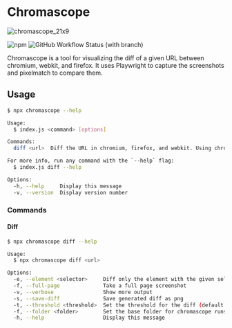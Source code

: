 # Chromascope

![chromascope_21x9](https://user-images.githubusercontent.com/468796/229309522-1e79d197-9016-4eb1-bb25-585cfbc11e8b.jpg)

![npm](https://img.shields.io/npm/v/chromascope) ![GitHub Workflow Status (with branch)](https://img.shields.io/github/actions/workflow/status/shtian/chromascope/main.yml?branch=main)

Chromascope is a tool for visualizing the diff of a given URL between chromium, webkit, and firefox. It uses Playwright to capture the screenshots and pixelmatch to compare them.

## Usage

```bash
$ npx chromascope --help

Usage:
  $ index.js <command> [options]

Commands:
  diff <url>  Diff the URL in chromium, firefox, and webkit. Using chromium as the base.

For more info, run any command with the `--help` flag:
  $ index.js diff --help

Options:
  -h, --help     Display this message
  -v, --version  Display version number
```

### Commands

#### Diff

```bash
$ npx chromascope diff --help

Usage:
  $ npx chromascope diff <url>

Options:
  -e, --element <selector>     Diff only the element with the given selector
  -f, --full-page              Take a full page screenshot
  -v, --verbose                Show more output
  -s, --save-diff              Save generated diff as png
  -t, --threshold <threshold>  Set the threshold for the diff (default: 0.1)
  -f, --folder <folder>        Set the base folder for chromascope runs (default: chromascope-runs)
  -h, --help                   Display this message
```
